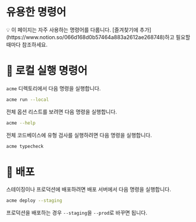 # 유용한 명령어

<aside>
💡 이 페이지는 자주 사용하는 명령어를 다룹니다. [즐겨찾기에 추가](https://www.notion.so/066d168d0b57464a883a2612ae268748)하고 필요할 때마다 참조하세요.

</aside>

# 🚚 로컬 실행 명령어

`acme` 디렉토리에서 다음 명령을 실행합니다.

```bash
acme run --local
```

전체 옵션 리스트를 보려면 다음 명령을 실행합니다.

```bash
acme --help
```

전체 코드베이스에 유형 검사를 실행하려면 다음 명령을 실행합니다.

```bash
acme typecheck
```

# 🚢 배포

스테이징이나 프로덕션에 배포하려면 배포 서버에서 다음 명령을 실행합니다.

```bash
acme deploy --staging 
```

프로덕션을 배포하는 경우 `--staging`을 `--prod`로 바꾸면 됩니다.